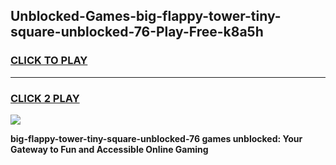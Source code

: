 
## Unblocked-Games-big-flappy-tower-tiny-square-unblocked-76-Play-Free-k8a5h
<h3>
<a href="https://premium76.site?title=big-flappy-tower-tiny-square-unblocked-76&ref=10A">CLICK TO PLAY</a></h3>
<hr>

<h3>
<a href="https://premium76.site?title=big-flappy-tower-tiny-square-unblocked-76&ref=10A">CLICK 2 PLAY</a>
  
</h3>

<a href="https://premium76.site?title=big-flappy-tower-tiny-square-unblocked-76&ref=10A"><img src="https://clearcache.store/games.png"></a>


**big-flappy-tower-tiny-square-unblocked-76 games unblocked: Your Gateway to Fun and Accessible Online Gaming**
